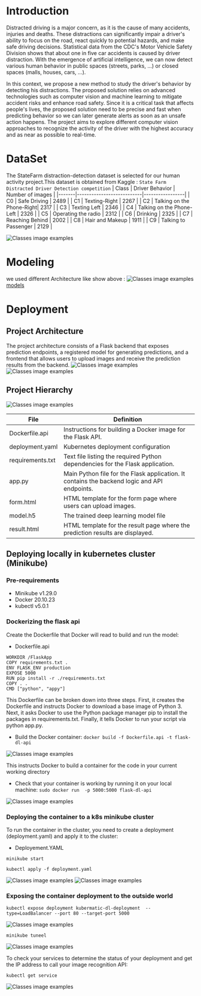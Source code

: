 # Introduction 
Distracted driving is a major concern, as it is the cause of many accidents, injuries and deaths. These distractions can significantly impair a driver's ability to focus on the road, react quickly to potential hazards, and make safe driving decisions. Statistical data from the CDC's Motor Vehicle Safety Division shows that about one in five car accidents is caused by driver distraction. 
With the emergence of artificial intelligence, we can now detect various human behavior in public spaces (streets, parks, ...) or closed spaces (malls, houses, cars, ...). 

In this context, we propose a new method to study the driver's behavior by detecting his distractions. The proposed solution relies on advanced technologies such as computer vision and machine learning to mitigate accident risks and enhance road safety.
Since it is a critical task that affects people's lives, the proposed solution need to be precise and fast when predicting behavior so we can later generate alerts as soon as an unsafe action happens.
The project aims to explore different computer vision approaches  to recognize the activity of the driver with the highest accuracy and as near as possible to real-time.

# DataSet 
The StateFarm distraction-detection dataset is selected for our human activity project.This dataset is obtained from Kaggle : ``State Farm Distracted Driver Detection competition``
| Class | Driver Behavior            | Number of images |
|-------|---------------------------|-----------------|
| C0    | Safe Driving              | 2489            |
| C1    | Texting-Right             | 2267            |
| C2    | Talking on the Phone-Right| 2317            |
| C3    | Texting Left              | 2346            |
| C4    | Talking on the Phone-Left | 2326            |
| C5    | Operating the radio       | 2312            |
| C6    | Drinking                  | 2325            |
| C7    | Reaching Behind           | 2002            |
| C8    | Hair and Makeup           | 1911            |
| C9    | Talking to Passenger      | 2129            |

![Classes image examples](images/images-classes.png)

# Modeling 
we used different Architecture like show above : 
![Classes image examples](images/model.png)
[models](../PFA_Driver_Distraction_Detection.ipynb)

# Deployment 
## Project Architecture
The project architecture consists of a Flask backend that exposes prediction endpoints, a registered model for generating predictions, and a frontend that allows users to upload images and receive the prediction results from the backend.
![Classes image examples](images/front_home.PNG)
![Classes image examples](images/result.PNG)

## Project Hierarchy 
![Classes image examples](images/architecture.png)

| File            | Definition                                                               |
|-----------------|--------------------------------------------------------------------------|
| Dockerfile.api  | Instructions for building a Docker image for the Flask API.               |
| deployment.yaml | Kubernetes deployment configuration                                      |
| requirements.txt| Text file listing the required Python dependencies for the Flask application. |
| app.py          | Main Python file for the Flask application. It contains the backend logic and API endpoints. |
| form.html       | HTML template for the form page where users can upload images.            |
| model.h5        | The trained deep learning model file                                     |
| result.html     | HTML template for the result page where the prediction results are displayed. |

## Deploying locally in kubernetes cluster (Minikube)
### Pre-requirements
* Minikube v1.29.0
* Docker 20.10.23
* kubectl  v5.0.1


### Dockerizing the flask api
Create the Dockerfile that Docker will read to build and run the model:
* Dockerfile.api
``` FROM python:3.9
WORKDIR /FlaskApp
COPY requirements.txt .
ENV FLASK_ENV production
EXPOSE 5000
RUN pip install -r ./requirements.txt
COPY . .
CMD ["python", "appy"]
```
This Dockerfile can be broken down into three steps. First, it creates the Dockerfile and instructs Docker to download a base image of Python 3. Next, it asks Docker to use the Python package manager pip to install the packages in requirements.txt. Finally, it tells Docker to run your script via python app.py.

* Build the Docker container:
``` docker build -f Dockerfile.api -t flask-dl-api ```

![Classes image examples](images/1.png)

This instructs Docker to build a container for the code in your current working directory
* Check that your container is working by running it on your local machine:
``` sudo docker run  -p 5000:5000 flask-dl-api ```

![Classes image examples](images/2.png)

### Deploying the container to a k8s minikube cluster
To run the container in the cluster, you need to create a deployment (deployment.yaml) and apply it to the cluster:  
* Deployement.YAML

``` minikube start ```

``` kubectl apply -f deployment.yaml ```

![Classes image examples](images/3.png)
![Classes image examples](images/33.png)

### Exposing the container deployment to the outside world
``` kubectl expose deployment kubermatic-dl-deployment  --type=LoadBalancer --port 80 --target-port 5000 ```

![Classes image examples](images/4.png)

``` minikube tuneel ```

![Classes image examples](images/5.png)

To check your services to determine the status of your deployment and get the IP address to call your image recognition API:

``` kubectl get service ```

![Classes image examples](images/6.png)
